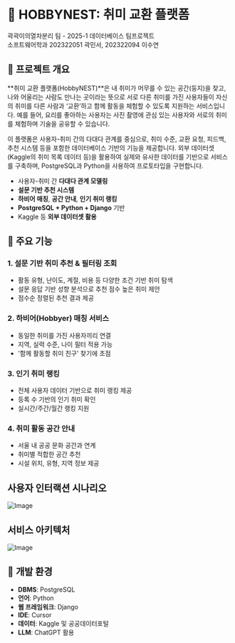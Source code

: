 # 🎯 HOBBYNEST: 취미 교환 플랫폼

곽곽이의열차분리 팀 - 2025-1 데이터베이스 팀프로젝트  
소프트웨어학과 202322051 곽민서, 202322094 이수연

## 📌 프로젝트 개요

**취미 교환 플랫폼(HobbyNEST)**은 내 취미가 머무를 수 있는 공간(둥지)을 찾고, 나와 어울리는 사람도 만나는 곳이라는 뜻으로 서로 다른 취미를 가진 사용자들이 자신의 취미를 다른 사람과 ‘교환’하고 함께 활동을 체험할 수 있도록 지원하는 서비스입니다. 예를 들어, 요리를 좋아하는 사용자는 사진 촬영에 관심 있는 사용자와 서로의 취미를 체험하며 기술을 공유할 수 있습니다.

이 플랫폼은 사용자-취미 간의 다대다 관계를 중심으로, 취미 수준, 교환 요청, 피드백, 추천 시스템 등을 포함한 데이터베이스 기반의 기능을 제공합니다. 외부 데이터셋(Kaggle의 취미 목록 데이터 등)을 활용하여 실제와 유사한 데이터를 기반으로 서비스를 구축하며, PostgreSQL과 Python을 사용하여 프로토타입을 구현합니다.

- 사용자-취미 간 **다대다 관계 모델링**
- **설문 기반 추천 시스템**
- **하비어 매칭**, **공간 안내**, **인기 취미 랭킹**
- **PostgreSQL + Python + Django** 기반
- Kaggle 등 **외부 데이터셋 활용**

## 🧩 주요 기능

### 1. 설문 기반 취미 추천 & 필터링 조회

- 활동 유형, 난이도, 계절, 비용 등 다양한 조건 기반 취미 탐색
- 설문 응답 기반 성향 분석으로 추천 점수 높은 취미 제안
- 점수순 정렬된 추천 결과 제공

### 2. 하비어(Hobbyer) 매칭 서비스

- 동일한 취미를 가진 사용자끼리 연결
- 지역, 실력 수준, 나이 필터 적용 가능
- '함께 활동할 취미 친구' 찾기에 초점

### 3. 인기 취미 랭킹

- 전체 사용자 데이터 기반으로 취미 랭킹 제공
- 등록 수 기반의 인기 취미 확인
- 실시간/주간/월간 랭킹 지원

### 4. 취미 활동 공간 안내

- 서울 내 공공 문화 공간과 연계
- 취미별 적합한 공간 추천
- 시설 위치, 유형, 지역 정보 제공

## 사용자 인터랙션 시나리오

![Image](https://github.com/user-attachments/assets/626514e9-a121-4a30-ace1-b53a801f1cd0)

## 서비스 아키텍처

![Image](https://github.com/user-attachments/assets/171ab6ba-8bfb-4760-ae18-fb523a395c5a)

## 🧪 개발 환경

- **DBMS**: PostgreSQL
- **언어**: Python
- **웹 프레임워크**: Django
- **IDE**: Cursor
- **데이터**: Kaggle 및 공공데이터포털
- **LLM**: ChatGPT 활용
